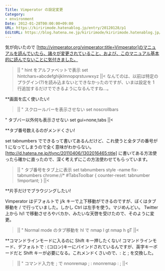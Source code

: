 ```yaml
---
Title: Vimperator の設定変更
Category:
- environment
Date: 2012-01-28T00:00:00+09:00
URL: https://kiririmode.hatenablog.jp/entry/20120128/p1
EditURL: https://blog.hatena.ne.jp/kiririmode/kiririmode.hatenablog.jp/atom/entry/8454420450078210456
---
```



気が向いたので [http://vimperator.org/vimperator:title=Vimperator]のマニュアルを読んでいたら、諸々が変更されていること、および、このマニュアル基本的に読んでないことに気付きました。
>||
" hint をアルファベットで表示
set hintchars=abcdefghijklmnopqrstuvwxyz
||<
なんてのは、以前は特定のプラグイン(?)を読み込まないとできなかったのですが、いまは設定を 1 行追加するだけでできるようになるんですね…。

**画面を広く使いたい!

>||
" スクロールバーを表示させない
set noscrollbars

" タブバー以外何も表示させない
set gui=none,tabs
||<

**タブ番号数えるのがメンドくさい!

set tabnumbers でできるって書いてあるんだけど、これ使うと全タブの番号が 1 になってしまうので全く意味がわからない。
[http://d.hatena.ne.jp/tlync/20110406/1302016465:title] に書いてある方法使ったら確かに直ったので、深く考えずにこの方法使わせてもらっています。
>||
" タブ番号をタブ上に表示
set tabnumbers
style -name fix-tabnumbers chrome://* #TabsToolbar { counter-reset: tabnumber !important; }
||<

**片手だけでブラウジングしたい!

Vimperator はデフォルトで j/k キーで上下移動ができるのですが、ぼくはタブ移動を <C-n>/<C-p> で行っていました。しかし Ctrl は左手を使う。マジめんどい。
Twitter 上から h/l で移動させろやバカか、みたいな天啓を受けたので、そのように変更。
>||
" Normal mode のタブ移動を hl で
nmap l gt
nmap h gT
||<

**コマンドラインモードに入るのに Shift キー押したくない!
コマンドラインモード、デフォルトで : (コロン)キーにバインドされているんですが、英字キーボードだと Shift キーが必要になる。これメンドくさいので、: と ; を交換した。
>||
" コマンド入力を ; で
nnonremap ; :
nnonremap : ;
||<
